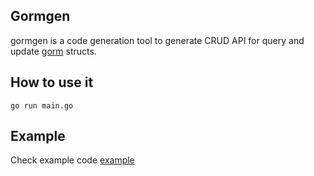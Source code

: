 ## Gormgen
gormgen is a code generation tool to generate CRUD API for query and update [gorm](https://github.com/go-gorm/gorm) structs.

## How to use it
```
go run main.go
```

## Example

Check example code [example](https://github.com/shinxiang/gormgen/blob/master/example/example.go)